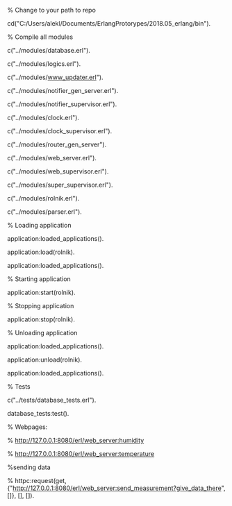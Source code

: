 % Change to your path to repo

cd("C:/Users/alekl/Documents/ErlangProtorypes/2018.05_erlang/bin").

% Compile all modules

c("../modules/database.erl").

c("../modules/logics.erl").

c("../modules/www_updater.erl").

c("../modules/notifier_gen_server.erl").

c("../modules/notifier_supervisor.erl").

c("../modules/clock.erl").

c("../modules/clock_supervisor.erl").

c("../modules/router_gen_server").

c("../modules/web_server.erl").

c("../modules/web_supervisor.erl").

c("../modules/super_supervisor.erl").

c("../modules/rolnik.erl").

c("../modules/parser.erl").

% Loading application

application:loaded_applications().

application:load(rolnik).

application:loaded_applications().

% Starting application

application:start(rolnik).

% Stopping application

application:stop(rolnik).

% Unloading application

application:loaded_applications().

application:unload(rolnik).

application:loaded_applications().

% Tests

c("../tests/database_tests.erl").

database_tests:test().

% Webpages:

% http://127.0.0.1:8080/erl/web_server:humidity

% http://127.0.0.1:8080/erl/web_server:temperature

%sending data

%  httpc:request(get, {"http://127.0.0.1:8080/erl/web_server:send_measurement?give_data_there", []}, [], []).
